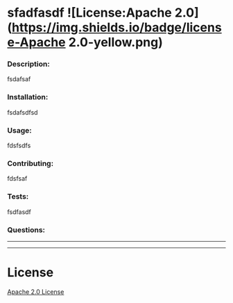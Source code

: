 # sfadfasdf ![License:Apache 2.0](https://img.shields.io/badge/license-Apache 2.0-yellow.png)
  ### Description:
  fsdafsaf

  ### Installation:
  fsdafsdfsd

  ### Usage:
  fdsfsdfs

  ### Contributing:
  fdsfsaf

  ### Tests:
  fsdfasdf

  ### Questions:


  ---
  ___

  # License
  [Apache 2.0 License](https://opensource.org/licenses/Apache-2.0)









